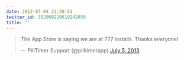 ```yaml
---
date: 2013-07-04 21:20:51
twitter_id: 352960229610242050
title: ''
---
```


<blockquote class="twitter-tweet"><p lang="en" dir="ltr">The App Store is saying we are at 777 installs. Thanks everyone!</p>&mdash; PillTimer Support (@pilltimerapp) <a href="https://twitter.com/pilltimerapp/status/352960152510537728?ref_src=twsrc%5Etfw">July 5, 2013</a></blockquote>
<script async src="https://platform.twitter.com/widgets.js" charset="utf-8"></script>
